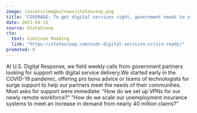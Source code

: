 ```yaml
---
image: /assets/images/news/statescoop.png
title: "COVERAGE: To get digital services right, government needs to stay crisis-ready"
date: 2021-04-15
source: StateScoop
cta:
  text: Continue Reading
  link: "https://statescoop.com/usdr-digital-services-crisis-ready/"
promoted: 0
---
```


At U.S. Digital Response, we field weekly calls from government partners looking for support with digital service delivery.We started early in the COVID-19 pandemic, offering pro bono advice or teams of technologists for surge support to help our partners meet the needs of their communities. Most asks for support were immediate: “How do we set up VPNs for our newly remote workforce?” “How do we scale our unemployment insurance systems to meet an increase in demand from nearly 40 million claims?”
